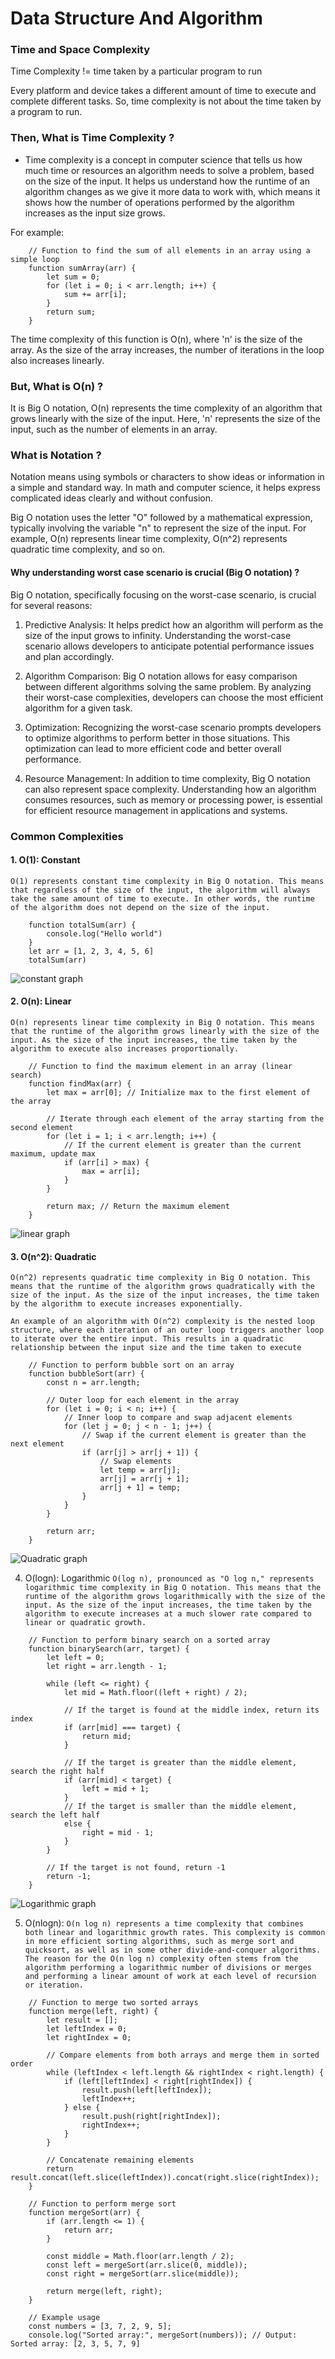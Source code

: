 # Data Structure And Algorithm

### Time and Space Complexity

Time Complexity != time taken by a particular program to run 

Every platform and device takes a different amount of time to execute and complete different tasks. So, time complexity is not about the time taken by a program to run.

### Then, What is Time Complexity ? 

- Time complexity is a concept in computer science that tells us how much time or resources an algorithm needs to solve a problem, based on the size of the input. It helps us understand how the runtime of an algorithm changes as we give it more data to work with, which means it shows how the number of operations performed by the algorithm increases as the input size grows.

For example: 
```
    // Function to find the sum of all elements in an array using a simple loop
    function sumArray(arr) {
        let sum = 0;
        for (let i = 0; i < arr.length; i++) {
            sum += arr[i];
        }
        return sum;
    }

```

The time complexity of this function is O(n), where 'n' is the size of the array. As the size of the array increases, the number of iterations in the loop also increases linearly.

### But, What is O(n) ?
It is Big O notation, O(n) represents the time complexity of an algorithm that grows linearly with the size of the input. Here, 'n' represents the size of the input, such as the number of elements in an array.

### What is Notation ?
Notation means using symbols or characters to show ideas or information in a simple and standard way. In math and computer science, it helps express complicated ideas clearly and without confusion.

Big O notation uses the letter "O" followed by a mathematical expression, typically involving the variable "n" to represent the size of the input. For example, O(n) represents linear time complexity, O(n^2) represents quadratic time complexity, and so on.


#### Why understanding worst case scenario is crucial (Big O notation) ?
Big O notation, specifically focusing on the worst-case scenario, is crucial for several reasons:

1. Predictive Analysis: It helps predict how an algorithm will perform as the size of the input grows to infinity. Understanding the worst-case scenario allows developers to anticipate potential performance issues and plan accordingly.

2. Algorithm Comparison: Big O notation allows for easy comparison between different algorithms solving the same problem. By analyzing their worst-case complexities, developers can choose the most efficient algorithm for a given task.

3. Optimization: Recognizing the worst-case scenario prompts developers to optimize algorithms to perform better in those situations. This optimization can lead to more efficient code and better overall performance.

4. Resource Management: In addition to time complexity, Big O notation can also represent space complexity. Understanding how an algorithm consumes resources, such as memory or processing power, is essential for efficient resource management in applications and systems.

### Common Complexities

#### 1. O(1): Constant
`O(1) represents constant time complexity in Big O notation. This means that regardless of the size of the input, the algorithm will always take the same amount of time to execute. In other words, the runtime of the algorithm does not depend on the size of the input.`

```
    function totalSum(arr) {
        console.log("Hello world")
    }
    let arr = [1, 2, 3, 4, 5, 6]
    totalSum(arr)
```
![constant graph](./constant.png)

#### 2. O(n): Linear
`O(n) represents linear time complexity in Big O notation. This means that the runtime of the algorithm grows linearly with the size of the input. As the size of the input increases, the time taken by the algorithm to execute also increases proportionally.`

```
    // Function to find the maximum element in an array (linear search)
    function findMax(arr) {
        let max = arr[0]; // Initialize max to the first element of the array
        
        // Iterate through each element of the array starting from the second element
        for (let i = 1; i < arr.length; i++) {
            // If the current element is greater than the current maximum, update max
            if (arr[i] > max) {
                max = arr[i];
            }
        }
        
        return max; // Return the maximum element
    }

```
![linear graph](./linear.png)


#### 3. O(n^2): Quadratic
`O(n^2) represents quadratic time complexity in Big O notation. This means that the runtime of the algorithm grows quadratically with the size of the input. As the size of the input increases, the time taken by the algorithm to execute increases exponentially.`

`An example of an algorithm with O(n^2) complexity is the nested loop structure, where each iteration of an outer loop triggers another loop to iterate over the entire input. This results in a quadratic relationship between the input size and the time taken to execute`

```
    // Function to perform bubble sort on an array
    function bubbleSort(arr) {
        const n = arr.length;
        
        // Outer loop for each element in the array
        for (let i = 0; i < n; i++) {
            // Inner loop to compare and swap adjacent elements
            for (let j = 0; j < n - 1; j++) {
                // Swap if the current element is greater than the next element
                if (arr[j] > arr[j + 1]) {
                    // Swap elements
                    let temp = arr[j];
                    arr[j] = arr[j + 1];
                    arr[j + 1] = temp;
                }
            }
        }
        
        return arr;
    }

```
![Quadratic graph](./q.png)


4. O(logn): Logarithmic
`O(log n), pronounced as "O log n," represents logarithmic time complexity in Big O notation. This means that the runtime of the algorithm grows logarithmically with the size of the input. As the size of the input increases, the time taken by the algorithm to execute increases at a much slower rate compared to linear or quadratic growth.`

```
    // Function to perform binary search on a sorted array
    function binarySearch(arr, target) {
        let left = 0;
        let right = arr.length - 1;
        
        while (left <= right) {
            let mid = Math.floor((left + right) / 2);
            
            // If the target is found at the middle index, return its index
            if (arr[mid] === target) {
                return mid;
            }
            
            // If the target is greater than the middle element, search the right half
            if (arr[mid] < target) {
                left = mid + 1;
            }
            // If the target is smaller than the middle element, search the left half
            else {
                right = mid - 1;
            }
        }
        
        // If the target is not found, return -1
        return -1;
    }
```
![Logarithmic graph](./logarithmic.png)


5. O(nlogn): `O(n log n) represents a time complexity that combines both linear and logarithmic growth rates. This complexity is common in more efficient sorting algorithms, such as merge sort and quicksort, as well as in some other divide-and-conquer algorithms. The reason for the O(n log n) complexity often stems from the algorithm performing a logarithmic number of divisions or merges and performing a linear amount of work at each level of recursion or iteration.` 

```
    // Function to merge two sorted arrays
    function merge(left, right) {
        let result = [];
        let leftIndex = 0;
        let rightIndex = 0;

        // Compare elements from both arrays and merge them in sorted order
        while (leftIndex < left.length && rightIndex < right.length) {
            if (left[leftIndex] < right[rightIndex]) {
                result.push(left[leftIndex]);
                leftIndex++;
            } else {
                result.push(right[rightIndex]);
                rightIndex++;
            }
        }

        // Concatenate remaining elements
        return result.concat(left.slice(leftIndex)).concat(right.slice(rightIndex));
    }

    // Function to perform merge sort
    function mergeSort(arr) {
        if (arr.length <= 1) {
            return arr;
        }

        const middle = Math.floor(arr.length / 2);
        const left = mergeSort(arr.slice(0, middle));
        const right = mergeSort(arr.slice(middle));

        return merge(left, right);
    }

    // Example usage
    const numbers = [3, 7, 2, 9, 5];
    console.log("Sorted array:", mergeSort(numbers)); // Output: Sorted array: [2, 3, 5, 7, 9]

```